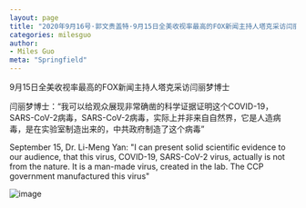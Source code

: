 ```yaml
---
layout: page
title: "2020年9月16号·郭文贵盖特·9月15日全美收视率最高的FOX新闻主持人塔克采访闫丽梦博士"
categories: milesguo
author:
- Miles Guo
meta: "Springfield"
---
```


9月15日全美收视率最高的FOX新闻主持人塔克采访闫丽梦博士

闫丽梦博士：“我可以给观众展现非常确凿的科学证据证明这个COVID-19，SARS-CoV-2病毒，SARS-CoV-2病毒，实际上并非来自自然界，它是人造病毒，是在实验室制造出来的，中共政府制造了这个病毒”

September 15, Dr. Li-Meng Yan: "I can present solid scientific evidence to our audience, that this virus, COVID-19, SARS-CoV-2 virus, actually is not from the nature. It is a man-made virus, created in the lab. The CCP government manufactured this virus" 

![image](../../../../image/milesguo/2020_09_16_Miles_Guo_Getter_9.png)
